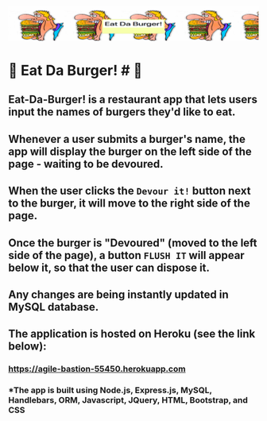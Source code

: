 ![Burger](/public/assets/img/banner.png)

# :hamburger: Eat Da Burger! # :hamburger:

## Eat-Da-Burger! is a restaurant app that lets users input the names of burgers they'd like to eat.

## Whenever a user submits a burger's name, the app will display the burger on the left side of the page - waiting to be devoured.

## When the user clicks the `Devour it!` button next to the burger, it will move to the right side of the page.

## Once the burger is "Devoured" (moved to the left side of the page), a button `FLUSH IT` will appear below it, so that the user can dispose it.

## Any changes are being instantly updated in MySQL database.


## The application is hosted on Heroku (see the link below): ##

###  https://agile-bastion-55450.herokuapp.com


### *The app is built using Node.js, Express.js, MySQL, Handlebars, ORM, Javascript, JQuery, HTML, Bootstrap, and CSS  ###

